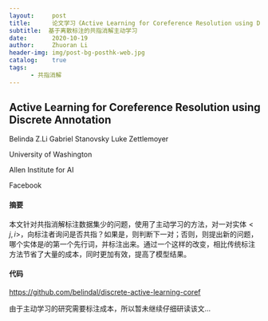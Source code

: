 ```yaml
---
layout:     post
title:      论文学习《Active Learning for Coreference Resolution using Discrete Annotation》.md
subtitle:  基于离散标注的共指消解主动学习
date:       2020-10-19
author:     Zhuoran Li
header-img: img/post-bg-posthk-web.jpg
catalog:    true
tags:
      - 共指消解
---
```


## Active Learning for Coreference Resolution using Discrete Annotation

Belinda Z.Li	Gabriel Stanovsky	Luke Zettlemoyer

University of Washington

Allen Institute for AI

Facebook

#### 摘要

本文针对共指消解标注数据集少的问题，使用了主动学习的方法，对一对实体$<j, i>$，向标注者询问是否共指？如果是，则判断下一对；否则，则提出新的问题，哪个实体是$i$的第一个先行词，并标注出来。通过一个这样的改变，相比传统标注方法节省了大量的成本，同时更加有效，提高了模型结果。

#### 代码
https://github.com/belindal/discrete-active-learning-coref

由于主动学习的研究需要标注成本，所以暂未继续仔细研读该文...
